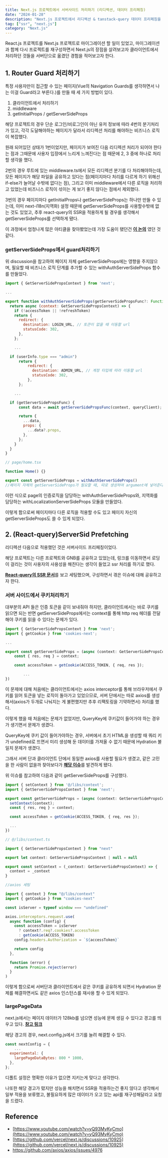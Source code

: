 ```yaml
---
title: Next.js 프로젝트에서 서버사이드 처리하기 (리디렉션, 데이터 프리페칭)
date: "2024-01-28"
description: "Next.js 프로젝트에서 리디렉션 & tanstack-query 데이터 프리페칭을 서버사이드에서 처리한 경험을 공유한다."
tag: ["ssr", "next.js"]
category: "Next.js"
---
```


React.js 프로젝트를 Next.js 프로젝트로 마이그레이션 할 일이 있었고,
마이그레이션과 함께 다시 프로젝트를 재구성하면서 Next.js의 장점을 살려보고자 클라이언트에서 처리하던 것들을 서버단으로 옮겼던 경험을 적어보고자 한다.

## 1. Router Guard 처리하기

특정 사용자만이 접근할 수 있는 페이지(Vue의 Navigation Guards를 생각하면서 나는 이걸 Guard라고 부른다.)를 만들 때 세 가지 방법이 있다.

1. 클라이언트에서 처리하기
2. middleware
3. getInitialProps / getServerSideProps

해당 프로젝트의 경우 단순 로그인/비로그인이 아닌 유저 정보에 따라 4번의 분기처리가 있고, 각각 도달해야하는 페이지가 달라서 리디렉션 처리를 해야하는 비즈니스 로직이 복잡했다.

원래 되어있던 상태가 1번이었지만, 페이지가 보여진 다음 리디렉션 처리가 되어야 한다는 점과 그때문에 사용자 입장에서 느리게 느껴진다는 점 때문에 2, 3 중에 하나로 처리할 생각을 했다.

2번의 경우 루트에 있는 middleware.ts에서 모든 리디렉션 분기를 다 처리해야하는데, 모든 페이지가 해당 파일을 공유하고 있다는 점(페이지마다 처리를 다르게 하기 위해선 if-else가 늘어날 수밖에 없다는 점), 그리고 이미 middleware에서 다른 로직을 처리하고 있었는데 비즈니스 로직이 섞이는 게 보기 좋지 않다는 점에서 제외했다.

3번의 경우 페이지마다 getInitialProps나 getServerSideProps는 하나만 만들 수 있는데, 이미 next-i18n(지역화) 설정 때문에 getServerSideProps를 사용할수밖에 없는 것도 있었고, 추후 react-query의 SSR을 적용하게 될 경우를 생각해서 getServerSideProps를 선택하게 됐다.

이 과정에서 엄청나게 많은 아티클을 찾아봤었는데 가장 도움이 됐던건 [**이 논의**](https://github.com/vercel/next.js/discussions/10925) 였던 것 같다.

### getServerSideProps에서 guard처리하기

위 discussion을 참고하여 페이지 자체 getServerSideProps에는 영향을 주지않으며, 필요할 때 비즈니스 로직 단계를 추가할 수 있는 withAuthServerSideProps 함수를 만들었다.

```jsx
import { GetServerSidePropsContext } from 'next';

...

export function withAuthServerSideProps(getServerSidePropsFunc?: Function){
  return async (context: GetServerSidePropsContext) => {
    if (!accessToken || !refreshToken)
    return {
      redirect: {
        destination: LOGIN_URL, // 토큰이 없을 때 이동할 url
        statusCode: 302,
      },
    };

    ...

  if (userInfo.type === "admin")
      return {
          redirect: {
            destination: ADMIN_URL, // 계정 타입에 따라 이동할 url
            statusCode: 302,
          },
      };

    ...

  if (getServerSidePropsFunc) {
      const data = await getServerSidePropsFunc(context, queryClient);

	  return {
        ...data,
        props: {
          ...data?.props,
        },
      };
    }
  }
}

```

```jsx
// page/home.tsx

function Home() {}

export const getServerSideProps = withAuthServerSideProps()
//페이지 자체의 getServerSideProps가 필요할 때, 따로 생성하여 argument에 넣어준다.
```

이런 식으로 page의 인증로직을 담당하는 withAuthServerSideProps와, 지역화를 담당하는 withLocalizationServerSideProps 모듈을 만들었다.

이렇게 함으로써 페이지마다 다른 로직을 적용할 수도 있고 페이지 자신의 getServerSideProps도 쓸 수 있게 되었다.

## 2. (React-query)ServerSid Prefetching

리디렉션 다음으로 적용했던 것은 서버사이드 프리페칭이었다.

해당 프로젝트는 다른 프로젝트와 GNB를 공유하고 있었는데, 링크를 이동하면서 로딩이 걸리는 것이 사용자의 사용성을 해친다는 생각이 들었고 ssr 처리를 하기로 했다.

[**React-query의 SSR 문서**](https://tanstack.com/query/v4/docs/framework/react/guides/ssr)를 보고 세팅했으며, 구성하면서 겪은 이슈에 대해 공유하고자 한다.

### 서버 사이드에서 쿠키처리하기

대부분의 API 들은 인증 토큰을 같이 보내줘야 하지만, 클라이언트에서는 바로 쿠키를 읽으면 되는 반면 getServerSideProps에서는 context를 통해 http req 헤더를 전달해야 쿠키를 읽을 수 있다는 문제가 있다.

```jsx
import { GetServerSidePropsContext } from 'next';
import { getCookie } from 'cookies-next';

...

export const getServerSideProps = (async (context: GetServerSidePropsContext) => {
    const { res, req } = context;

    const accessToken = getCookie(ACCESS_TOKEN, { req, res });

		...
})
```

이 문제에 대해 처음에는 클라이언트에서는 axios interceptor를 통해 브라우저에서 쿠키를 읽어 토큰을 넣는 로직이 돌아가고 있었으므로, 서버 단에서는 따로 axios를 생성해서(axios가 두개로 나눠지는 게 불편했지만 추후 리팩토링을 기약하면서) 처리를 했다.

이렇게 했을 때 처음에는 문제가 없었지만, QueryKey에 쿠키값이 들어가야 하는 경우가 생기면서 문제가 생겼다.

QueryKey에 쿠키 값이 들어가야하는 경우, 서버에서 초기 HTML을 생성할 때 쿼리 키가 undefined로 뜨면서 미리 생성해 둔 데이터를 가져올 수 없기 때문에 Hydration 불일치 문제가 생겼다.

그래서 서버 단과 클라이언트 단에서 동일한 axios를 사용할 필요가 생겼고, 같은 고민을 한 사람이 없을까 찾아보다가 [**해당 이슈**](https://github.com/axios/axios/issues/4976)를 발견하게 됐다.

위 이슈를 참고하여 다음과 같이 getServerSideProps를 구성했다.

```jsx
import { setContext } from '@/libs/context';
import { GetServerSidePropsContext } from 'next';

export const getServerSideProps = (async (context: GetServerSidePropsContext) => {
  setContext(context);
  const { res, req } = context;

  const accessToken = getCookie(ACCESS_TOKEN, { req, res });

  ...
})

```

```jsx
// @/libs/context.ts

import { GetServerSidePropsContext } from "next"

export let context: GetServerSidePropsContext | null = null

export const setContext = (_context: GetServerSidePropsContext) => {
  context = _context
}
```

```jsx
//axios 세팅

import { context } from "@/libs/context"
import { getCookie } from "cookies-next"

const isServer = typeof window === "undefined"

axios.interceptors.request.use(
  async function (config) {
    const accessToken = isServer
      ? context?.req?.cookies?.accessToken
      : getCookie(ACCESS_TOKEN)
    config.headers.Authorization = `${accessToken}`

    return config
  },

  function (error) {
    return Promise.reject(error)
  }
)
```

이렇게 함으로써 서버단과 클라이언트에서 같은 쿠키를 공유하게 되면서 Hydration 문제를 해결하면서도 같은 axios 인스턴스를 재사용 할 수 있게 되었다.

### largePageData

next.js에서는 페이지 데이터가 128kb를 넘으면 성능에 문제 생길 수 있다고 경고를 띄우고 있다. [**참고 링크**](https://nextjs.org/docs/messages/large-page-data)

해당 경고의 경우, next.config.js에서 크기를 늘려 해결할 수 있다.

```jsx
const nextConfig = {
	...
  experimental: {
    largePageDataBytes: 800 * 1000,
  },
};
```

디폴트 설정은 명확한 이유가 없으면 지키는게 맞다고 생각한다.

나또한 해당 경고가 떴지만 성능을 해치면서 SSR을 적용하는건 좋지 않다고 생각해서 일부 적용을 보류했고, 불필요하게 많은 데이터가 오고 있는 api를 재구성해달라고 요청을 드렸다.

## Reference

- [https://www.youtube.com/watch?v=yQ93MyKyCmo](https://www.youtube.com/watch?v=yQ93MyKyCmo)
- [https://github.com/vercel/next.js/discussions/10925](https://github.com/vercel/next.js/discussions/10925)
- https://github.com/axios/axios/issues/4976
